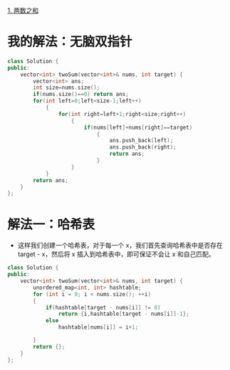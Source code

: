 [1. 两数之和](https://leetcode-cn.com/problems/two-sum/description/)



# 我的解法：无脑双指针

```C++
class Solution {
public:
    vector<int> twoSum(vector<int>& nums, int target) {
        vector<int> ans;
        int size=nums.size();
        if(nums.size()==0) return ans;
        for(int left=0;left<size-1;left++)
            {
                for(int right=left+1;right<size;right++)
                    {
                        if(nums[left]+nums[right]==target)
                            {
                                ans.push_back(left);
                                ans.push_back(right);
                                return ans;
                            }
                    }
            }
        return ans;
    }
};
```

# 解法一：哈希表
- 这样我们创建一个哈希表，对于每一个 x，我们首先查询哈希表中是否存在 target - x，然后将 x 插入到哈希表中，即可保证不会让 x 和自己匹配。

```c++
class Solution {
public:
    vector<int> twoSum(vector<int>& nums, int target) {
        unordered_map<int, int> hashtable;
        for (int i = 0; i < nums.size(); ++i) 
        {
            if(hashtable[target - nums[i]] != 0)
                return {i,hashtable[target - nums[i]]-1};
            else    
                hashtable[nums[i]] = i+1;

        }
        return {};
    }
};

    
```
